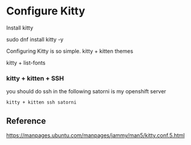 # Configure Kitty

Install kitty

sudo dnf install kitty -y

Configuring Kitty is so simple.
kitty + kitten themes

kitty + list-fonts

### kitty + kitten + SSH
you should do ssh in the following
satorni is my openshift server

`kitty + kitten ssh satorni`

## Reference

https://manpages.ubuntu.com/manpages/jammy/man5/kitty.conf.5.html
